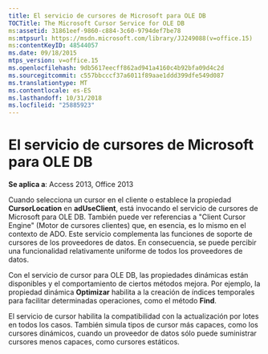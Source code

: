 ```yaml
---
title: El servicio de cursores de Microsoft para OLE DB
TOCTitle: The Microsoft Cursor Service for OLE DB
ms:assetid: 31861eef-9860-c884-3c60-9794def7be78
ms:mtpsurl: https://msdn.microsoft.com/library/JJ249088(v=office.15)
ms:contentKeyID: 48544057
ms.date: 09/18/2015
mtps_version: v=office.15
ms.openlocfilehash: 9db5617eecff862ad941a4160c4b92bfa09d4c2d
ms.sourcegitcommit: c557bbcccf37a6011f89aae1ddd399dfe549d087
ms.translationtype: MT
ms.contentlocale: es-ES
ms.lasthandoff: 10/31/2018
ms.locfileid: "25885923"
---
```

# <a name="the-microsoft-cursor-service-for-ole-db"></a>El servicio de cursores de Microsoft para OLE DB


**Se aplica a**: Access 2013, Office 2013

Cuando selecciona un cursor en el cliente o establece la propiedad **CursorLocation** en **adUseClient**, está invocando el servicio de cursores de Microsoft para OLE DB. También puede ver referencias a "Client Cursor Engine" (Motor de cursores clientes) que, en esencia, es lo mismo en el contexto de ADO. Este servicio complementa las funciones de soporte de cursores de los proveedores de datos. En consecuencia, se puede percibir una funcionalidad relativamente uniforme de todos los proveedores de datos.

Con el servicio de cursor para OLE DB, las propiedades dinámicas están disponibles y el comportamiento de ciertos métodos mejora. Por ejemplo, la propiedad dinámica **Optimizar** habilita a la creación de índices temporales para facilitar determinadas operaciones, como el método **Find**.

El servicio de cursor habilita la compatibilidad con la actualización por lotes en todos los casos. También simula tipos de cursor más capaces, como los cursores dinámicos, cuando un proveedor de datos sólo puede suministrar cursores menos capaces, como cursores estáticos.

